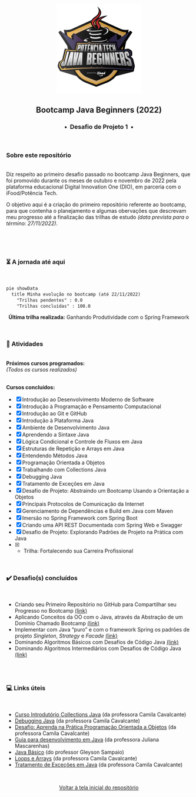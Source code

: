 <div align="center">
<img src="https://github.com/michelelozada/Bootcamp-DIO-Java-Beginners/blob/main/assets/logo.png">
<h2>Bootcamp Java Beginners (2022)</h2>
<h3>•&nbsp; Desafio de Projeto 1 &nbsp;•</h3>
</div>
&nbsp;
&nbsp;

### Sobre este repositório
&nbsp;    
Diz respeito ao primeiro desafio passado no bootcamp Java Beginners, que foi promovido durante os meses de outubro e novembro de 2022 pela plataforma educacional Digital Innovation One (DIO), em parceria com o iFood/Potência Tech. 

O objetivo aqui é a criação do primeiro repositório referente ao bootcamp, para que contenha o planejamento e algumas obervações que descrevam meu progresso até a finalização das trilhas de estudo *(data prevista para o término: 27/11/2022)*.

&nbsp; 

&nbsp;      
### :hourglass_flowing_sand:  A jornada até aqui
&nbsp;    
```mermaid
pie showData
  title Minha evolução no bootcamp (até 22/11/2022)
	"Trilhas pendentes" : 0.0
    "Trilhas concluídas" : 100.0
```
<div align="center">
	<b>Última trilha realizada:</b> Ganhando Produtividade com o Spring Framework
</div>

&nbsp;    
### :bookmark_tabs: Atividades
&nbsp;   
**Próximos cursos programados:**  
*(Todos os cursos realizados)*  
&nbsp; 

**Cursos concluídos:**  
- [x] Introdução ao Desenvolvimento Moderno de Software 
- [x] Introdução à Programação e Pensamento Computacional 
- [x] Introdução ao Git e GitHub 
- [x] Introdução à Plataforma Java
- [x] Ambiente de Desenvolvimento Java
- [x] Aprendendo a Sintaxe Java
- [x] Lógica Condicional e Controle de Fluxos em Java
- [x] Estruturas de Repetição e Arrays em Java
- [x] Entendendo Métodos Java
- [x] Programação Orientada a Objetos
- [x] Trabalhando com Collections Java
- [x] Debugging Java
- [x] Tratamento de Exceções em Java
- [x] Desafio de Projeto: Abstraindo um Bootcamp Usando a Orientação a Objetos
- [x] Principais Protocolos de Comunicação da Internet
- [x] Gerenciamento de Dependências e Build em Java com Maven
- [x] Imersão no Spring Framework com Spring Boot 
- [x] Criando uma API REST Documentada com Spring Web e Swagger
- [x] Desafio de Projeto: Explorando Padrões de Projeto na Prática com Java
- [x] + Trilha: Fortalecendo sua Carreira Profissional
&nbsp; 

&nbsp;    
### :heavy_check_mark: Desafio(s) concluídos
&nbsp;   
  - Criando seu Primeiro Repositório no GitHub para Compartilhar seu Progresso no Bootcamp [(link)](https://github.com/michelelozada/Bootcamp-DIO-Java-Beginners/tree/main/1-Desafios-de-Projeto/desafio-projeto-1)    
  - Aplicando Conceitos da OO com o Java, através da Abstração de um Domínio Chamado Bootcamp [(link)](https://github.com/michelelozada/Bootcamp-DIO-Java-Beginners/tree/main/1-Desafios-de-Projeto/desafio-projeto-2)    
  - Implementar com Java “puro” e com o framework Spring os padrões de projeto *Singleton*, *Strategy* e *Facade* [(link)](https://github.com/michelelozada/Bootcamp-DIO-Java-Beginners/tree/main/1-Desafios-de-Projeto/desafio-projeto-3)
  - Dominando Algoritmos Básicos com Desafios de Código Java [(link)](https://github.com/michelelozada/Bootcamp-DIO-Java-Beginners/tree/main/2-Desafios-de-Codigo-Basicos)      
  - Dominando Algoritmos Intermediários com Desafios de Código Java [(link)](https://github.com/michelelozada/Bootcamp-DIO-Java-Beginners/tree/main/3-Desafios-de-Codigo-Intermediarios)     
&nbsp; 

&nbsp;    
### :computer: Links úteis
&nbsp;   
- [Curso Introdutório Collections Java](https://github.com/cami-la/curso-dio-intro-collections) (da professora Camila Cavalcante)
- [Debugging Java](https://github.com/cami-la/debugging-java) (da professora Camila Cavalcante)
- [Desafio: Aprenda na Prática Programação Orientada a Objetos](https://github.com/cami-la/desafio-poo-dio) (da professora Camila Cavalcante)
- [Guia para desenvolvimento em Java](https://github.com/julianazanelatto/roadmap_java_repo) (da professora Juliana Mascarenhas)
- [Java Básico](https://glysns.gitbook.io/java-basico) (do professor Gleyson Sampaio)
- [Loops e Arrays](https://github.com/cami-la/loops-e-arrays) (da professora Camila Cavalcante)
- [Tratamento de Exceções em Java](https://github.com/cami-la/exceptions-java) (da professora Camila Cavalcante)
&nbsp;

&nbsp;    
<div align="center">
<a href="https://github.com/michelelozada/Bootcamp-DIO-Java-Beginners">Voltar à tela inicial do repositório</a>
</div>